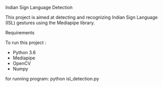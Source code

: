 

 

Indian Sign Language Detection

This project is aimed at detecting and recognizing Indian Sign Language (ISL) gestures using the Mediapipe library.

 Requirements

To run this project :

- Python 3.6 
- Mediapipe 
- OpenCV 
- Numpy 
 
 for running program:
 python isl_detection.py

